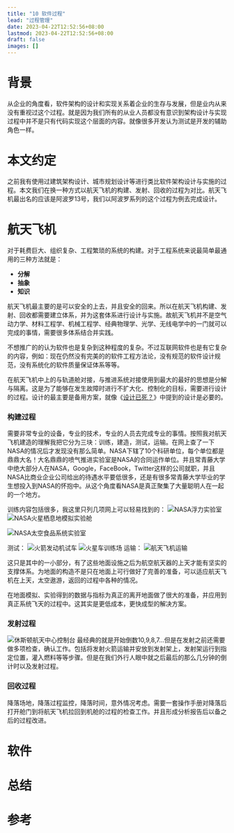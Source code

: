```yaml
---
title: "10 软件过程"
lead: "过程管理"
date: 2023-04-22T12:52:56+08:00
lastmod: 2023-04-22T12:52:56+08:00
draft: false
images: []
---
```


# 背景
从企业的角度看，软件架构的设计和实现关系着企业的生存与发展，但是业内从来没有重视过这个过程。就是因为我们所有的从业人员都没有意识到架构设计与实现过程中并不是只有代码实现这个层面的内容。就像很多开发认为测试是开发的辅助角色一样。

# 本文约定

之前我有使用过建筑架构设计、城市规划设计等进行类比软件架构设计与实施的过程。本文我们在换一种方式以航天飞机的构建、发射、回收的过程为对比。航天飞机最出名的应该是阿波罗13号，我们以阿波罗系列的这个过程为例去完成设计。

# 航天飞机

对于耗费巨大、组织复杂、工程繁琐的系统的构建。对于工程系统来说最简单最通用的三种方法就是：
- **分解**
- **抽象**
- **知识**

航天飞机最主要的是可以安全的上去，并且安全的回来。所以在航天飞机构建、发射、回收都需要建立体系，并为这套体系进行设计与实施。故航天飞机并不是空气动力学、材料工程学、机械工程学、经典物理学、光学、无线电学中的一门就可以完成的事情，需要很多体系结合并实践。

不想推广的的认为软件也是复杂到这种程度的复杂。不过互联网软件也是有它复杂的内容，例如：现在仍然没有完美的的软件工程方法论，没有规范的软件设计规范，没有系统化的软件质量保证体系等等。

在航天飞机中上的与轨道舱对接，与推进系统对接使用到最大的最好的思想是分解与隔离。这是为了能够在发生故障时进行不扩大化、控制化的目标，需要进行设计的过程。设计的最主要是备用方案，就像《[设计已死？](https://martinfowler.com/articles/designDead.html)》中提到的设计是必要的。

### 构建过程
需要非常专业的设备，专业的技术，专业的人员去完成专业的事情。按照我对航天飞机建造的理解我把它分为三块：训练，建造，测试，运输。在网上查了一下NASA的情况后才发现没有那么简单。NASA下辖了10个科研单位，每个单位都是鼎鼎大名！大名鼎鼎的喷气推进实验室是NASA的合同运作单位。并且常青藤大学中绝大部分人在NASA，Google，FaceBook，Twitter这样的公司就职，并且NASA比商业企业公司给出的待遇水平要低很多，还是有很多常青藤大学毕业的学生想投入到NASA的怀抱中。从这个角度看NASA是真正聚集了大量聪明人在一起的一个地方。

训练内容包括很多，我这里只列几项网上可以轻易找到的：
![NASA浮力实验室](images/process_management/02-10-01.webp)
![NASA火星栖息地模拟实验舱](images/process_management/02-10-02.webp)


![NASA太空食品系统实验室](images/process_management/02-10-03.webp)

测试：
![火箭发动机试车](images/process_management/02-10-04.webp)
![火星车训练场](images/process_management/02-10-05.webp)
运输：
![航天飞机运输](images/process_management/02-10-06.webp)

这只是其中的一小部分，有了这些地面设施之后为航空航天器的上天才能有坚实的支撑体系。为地面的构造不是只在地面上可行做好了完善的准备，可以适应航天飞机在上天，太空遨游，返回的过程中各种的情况。 

在地面模拟、实验得到的数据与指标为真正的离开地面做了很大的准备，并应用到真正系统飞天的过程中。这其实是更低成本，更快成型的解决方案。

### 发射过程
![休斯顿航天中心控制台](images/process_management/02-10-07.webp)
最经典的就是开始倒数10,9,8,7...但是在发射之前还需要做多项检查，确认工作。包括将发射火箭运输并安放到发射架上，发射架运行到指定位置，灌入燃料等等步骤。但是在我们外行人眼中就之后最后的那么几分钟的倒计时以及发射过程。

### 回收过程

降落场地，降落过程监控，降落时间，意外情况考虑。需要一套操作手册对降落后打开舱门到将航天飞机拉回到机舱的过程的检查工作。并且形成分析报告后以备之后的过程改进。

# 软件

# 总结

# 参考
